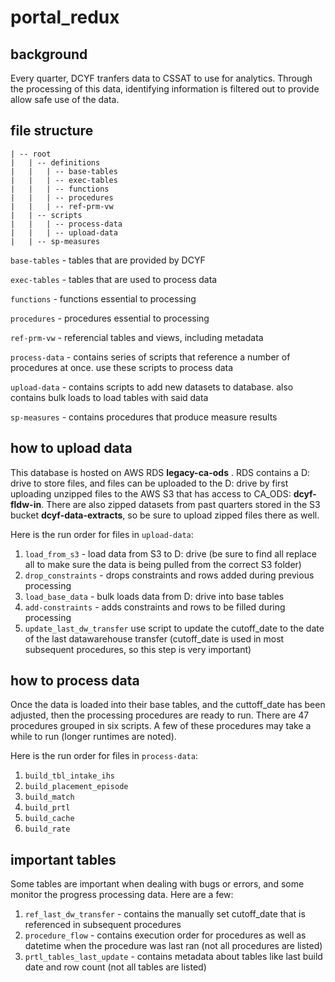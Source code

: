 # portal_redux

## background

Every quarter, DCYF tranfers data to CSSAT to use for analytics. Through the processing of this data, identifying information is filtered out to provide allow safe use of the data.

## file structure

```
| -- root
|	| -- definitions
|	|	| -- base-tables
|	|	| -- exec-tables
|	|	| -- functions
|	|	| -- procedures
|	|	| -- ref-prm-vw
|	| -- scripts
|	|	| -- process-data
|	|	| -- upload-data
|	| -- sp-measures
```

`base-tables` - tables that are provided by DCYF

`exec-tables` - tables that are used to process data

`functions` - functions essential to processing

`procedures` - procedures essential to processing

`ref-prm-vw` - referencial tables and views, including metadata

`process-data` - contains series of scripts that reference a number of procedures at once. use these scripts to process data

`upload-data` - contains scripts to add new datasets to database. also contains bulk loads to load tables with said data

`sp-measures` - contains procedures that produce measure results

## how to upload data

This database is hosted on AWS RDS **legacy-ca-ods** . RDS contains a D: drive to store files, and files can be uploaded to the D: drive by first uploading unzipped files to the AWS S3 that has access to CA_ODS: **dcyf-fldw-in**. There are also zipped datasets from past quarters stored in the S3 bucket **dcyf-data-extracts**, so be sure to upload zipped files there as well.

Here is the run order for files in `upload-data`:

1. `load_from_s3` - load data from S3 to D: drive (be sure to find all replace all to make sure the data is being pulled from the correct S3 folder)
1. `drop_constraints` - drops constraints and rows added during previous processing
1. `load_base_data` - bulk loads data from D: drive into base tables
1. `add-constraints` - adds constraints and rows to be filled during processing
1. `update_last_dw_transfer` use script to update the cutoff_date to the date of the last datawarehouse transfer (cutoff_date is used in most subsequent procedures, so this step is very important)

## how to process data

Once the data is loaded into their base tables, and the cuttoff_date has been adjusted, then the processing procedures are ready to run. There are 47 procedures grouped in six scripts. A few of these procedures may take a while to run (longer runtimes are noted).

Here is the run order for files in `process-data`:

1. `build_tbl_intake_ihs`
1. `build_placement_episode`
1. `build_match`
1. `build_prtl`
1. `build_cache`
1. `build_rate`

## important tables

Some tables are important when dealing with bugs or errors, and some monitor the progress processing data. Here are a few:

1. `ref_last_dw_transfer` - contains the manually set cutoff_date that is referenced in subsequent procedures
1. `procedure_flow` - contains execution order for procedures as well as datetime when the procedure was last ran (not all procedures are listed)
1. `prtl_tables_last_update` - contains metadata about tables like last build date
and row count (not all tables are listed)
